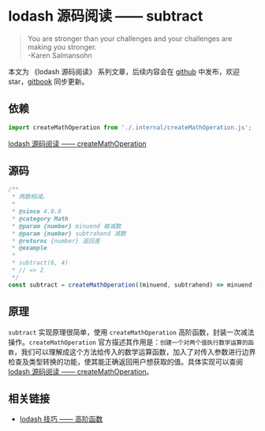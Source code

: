 # lodash 源码阅读 —— subtract

> You are stronger than your challenges and your challenges are making you stronger.  
> -Karen Salmansohn

本文为 《lodash 源码阅读》 系列文章，后续内容会在 [github](https://github.com/gu-xionghong/lodash-analysis) 中发布，欢迎 star，[gitbook](https://gu-xionghong.gitbook.io/lodash-analysis/) 同步更新。

## 依赖

```js
import createMathOperation from './.internal/createMathOperation.js';
```

[lodash 源码阅读 —— createMathOperation](../Internal/createMathOperation.md)

## 源码

```js
/**
 * 两数相减。
 *
 * @since 4.0.0
 * @category Math
 * @param {number} minuend 被减数
 * @param {number} subtrahend 减数
 * @returns {number} 返回差
 * @example
 *
 * subtract(6, 4)
 * // => 2
 */
const subtract = createMathOperation((minuend, subtrahend) => minuend - subtrahend, 0);
```

## 原理

`subtract` 实现原理很简单，使用 `createMathOperation` 高阶函数，封装一次减法操作。`createMathOperation` 官方描述其作用是：`创建一个对两个值执行数学运算的函数`，我们可以理解成这个方法给传入的数学运算函数，加入了对传入参数进行边界检查及类型转换的功能，使其能正确返回用户想获取的值。具体实现可以查阅 [lodash 源码阅读 —— createMathOperation](../Internal/createMathOperation.md)。

## 相关链接

- [lodash 技巧 —— 高阶函数](../Tips/higherOrderFunction.md)
